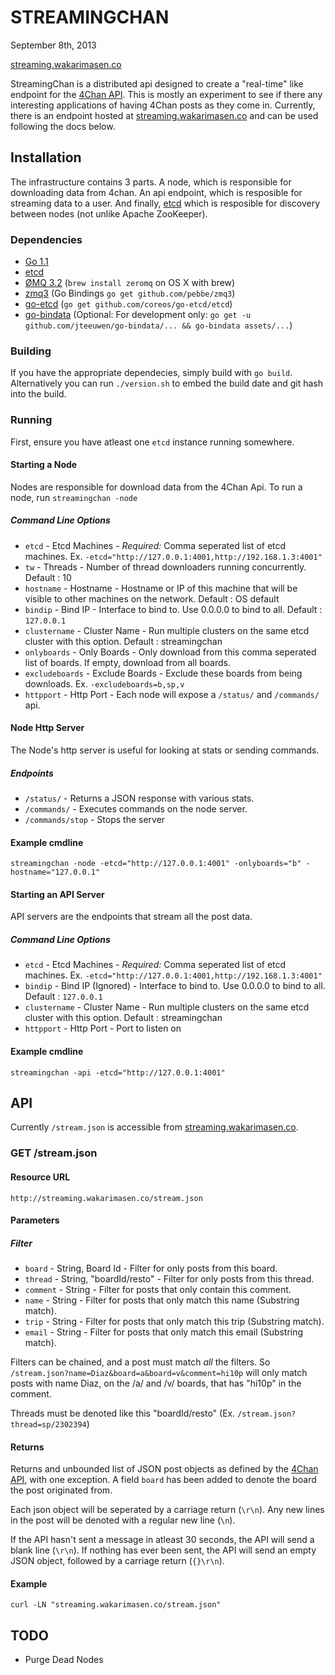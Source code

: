 # STREAMINGCHAN
September 8th, 2013

[streaming.wakarimasen.co](http://streaming.wakarimasen.co/)

StreamingChan is a distributed api designed to create a "real-time" like endpoint for the [4Chan API](https://github.com/4chan/4chan-API). This is mostly an experiment to see if there any interesting applications of having 4Chan posts as they come in. Currently, there is an endpoint hosted at [streaming.wakarimasen.co](http://streaming.wakarimasen.co/) and can be used following the docs below.

## Installation
The infrastructure contains 3 parts. A node, which is responsible for downloading data from 4chan. An api endpoint, which is resposible for streaming data to a user. And finally, [etcd](github.com/coreos/etcd) which is resposible for discovery between nodes (not unlike Apache ZooKeeper).

### Dependencies

+ [Go 1.1](http://golang.org)
+ [etcd](github.com/coreos/etcd)
+ [ØMQ 3.2](http://zeromq.org/) (`brew install zeromq` on OS X with brew)
+ [zmq3](https://github.com/pebbe/zmq3) (Go Bindings `go get github.com/pebbe/zmq3`)
+ [go-etcd](https://github.com/coreos/go-etcd) (`go get github.com/coreos/go-etcd/etcd`)
+ [go-bindata](https://github.com/jteeuwen/go-bindata) (Optional: For development only: `go get -u github.com/jteeuwen/go-bindata/... && go-bindata assets/...`)

### Building
If you have the appropriate dependecies, simply build with `go build`. Alternatively you can run `./version.sh` to embed the build date and git hash into the build.

### Running
First, ensure you have atleast one `etcd` instance running somewhere.

#### Starting a Node
Nodes are responsible for download data from the 4Chan Api. To run a node, run `streamingchan -node`
##### Command Line Options

+ `etcd` - Etcd Machines - *Required:* Comma seperated list of etcd machines. Ex. `-etcd="http://127.0.0.1:4001,http://192.168.1.3:4001"`
+ `tw` - Threads - Number of thread downloaders running concurrently. Default : 10
+ `hostname` - Hostname - Hostname or IP of this machine that will be visible to other machines on the network. Default : OS default
+ `bindip` - Bind IP - Interface to bind to. Use 0.0.0.0 to bind to all. Default : `127.0.0.1`
+ `clustername` - Cluster Name - Run multiple clusters on the same etcd cluster with this option. Default : streamingchan
+ `onlyboards` - Only Boards - Only download from this comma seperated list of boards. If empty, download from all boards.
+ `excludeboards` - Exclude Boards - Exclude these boards from being downloads. Ex. `-excludeboards=b,sp,v`
+ `httpport` - Http Port - Each node will expose a `/status/` and `/commands/` api.

#### Node Http Server
The Node's http server is useful for looking at stats or sending commands.
##### Endpoints

+ `/status/` - Returns a JSON response with various stats.
+ `/commands/` - Executes commands on the node server.
+ `/commands/stop` - Stops the server

#### Example cmdline
`streamingchan -node -etcd="http://127.0.0.1:4001" -onlyboards="b" -hostname="127.0.0.1"`

#### Starting an API Server
API servers are the endpoints that stream all the post data.
##### Command Line Options

+ `etcd` - Etcd Machines - *Required:* Comma seperated list of etcd machines. Ex. `-etcd="http://127.0.0.1:4001,http://192.168.1.3:4001"`
+ `bindip` - Bind IP (Ignored) - Interface to bind to. Use 0.0.0.0 to bind to all. Default : `127.0.0.1`
+ `clustername` - Cluster Name - Run multiple clusters on the same etcd cluster with this option. Default : streamingchan
+ `httpport` - Http Port - Port to listen on

#### Example cmdline
`streamingchan -api -etcd="http://127.0.0.1:4001"`

## API
Currently `/stream.json` is accessible from [streaming.wakarimasen.co](http://streaming.wakarimasen.co/).

### GET /stream.json
#### Resource URL
`http://streaming.wakarimasen.co/stream.json`
#### Parameters
##### Filter

+ `board` - String, Board Id - Filter for only posts from this board.
+ `thread` - String, "boardId/resto" - Filter for only posts from this thread.
+ `comment` - String - Filter for posts that only contain this comment.
+ `name` - String - Filter for posts that only match this name (Substring match).
+ `trip` - String - Filter for posts that only match this trip (Substring match).
+ `email` - String - Filter for posts that only match this email (Substring match).

Filters can be chained, and a post must match *all* the filters. So `/stream.json?name=Diaz&board=a&board=v&comment=hi10p` will only match posts with name Diaz, on the /a/ and /v/ boards, that has "hi10p" in the comment.

Threads must be denoted like this "boardId/resto" (Ex. `/stream.json?thread=sp/2302394`)

#### Returns
Returns and unbounded list of JSON post objects as defined by the [4Chan API](https://github.com/4chan/4chan-API#posts-object), with one exception. A field `board` has been added to denote the board the post originated from.

Each json object will be seperated by a carriage return (`\r\n`). Any new lines in the post will be denoted with a regular new line (`\n`).

If the API hasn't sent a message in atleast 30 seconds, the API will send a blank line (`\r\n`). If nothing has ever been sent, the API will send an empty JSON object, followed by a carriage return (`{}\r\n`).


#### Example
`curl -LN "streaming.wakarimasen.co/stream.json"`

## TODO

+ Purge Dead Nodes